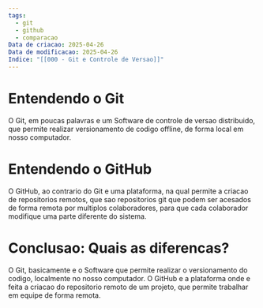 ```yaml
---
tags:
  - git
  - github
  - comparacao
Data de criacao: 2025-04-26
Data de modificacao: 2025-04-26
Indice: "[[000 - Git e Controle de Versao]]"
---
```

# Entendendo o Git
O Git, em poucas palavras e um Software de controle de versao distribuido, que permite realizar versionamento de codigo offline, de forma local em nosso computador.

# Entendendo o GitHub
O GitHub, ao contrario do Git e uma plataforma, na qual permite a criacao de repositorios remotos, que sao repositorios git que podem ser acesados de forma remota por multiplos colaboradores, para que cada colaborador modifique uma parte diferente do sistema.

# Conclusao: Quais as diferencas?
O Git, basicamente e o Software que permite realizar o versionamento do codigo, localmente no nosso computador.
O GitHub e a plataforma onde e feita a criacao do repositorio remoto de um projeto, que permite trabalhar em equipe de forma remota.